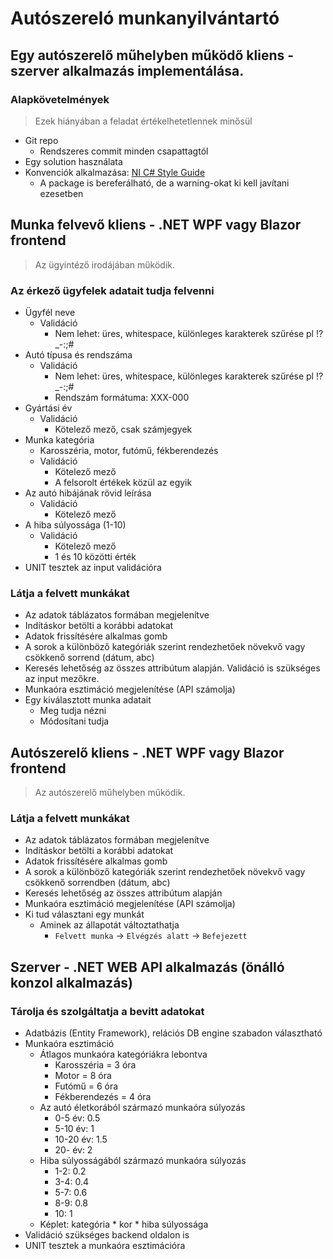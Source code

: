 # Autószereló munkanyilvántartó

## Egy autószerelő műhelyben működő kliens - szerver alkalmazás implementálása.

### Alapkövetelmények
> Ezek hiányában a feladat értékelhetetlennek minősül

- Git repo
    - Rendszeres commit minden csapattagtól
- Egy solution használata
- Konvenciók alkalmazása: [NI C# Style Guide](https://github.com/ni/csharp-styleguide)
    - A package is bereferálható, de a warning-okat ki kell javítani ezesetben

## Munka felvevő kliens - .NET WPF vagy Blazor frontend

> Az ügyintéző irodájában működik.

### Az érkező ügyfelek adatait tudja felvenni

- Ügyfél neve
    - Validáció
        - Nem lehet: üres, whitespace, különleges karakterek szűrése pl !?_-:;#
- Autó típusa és rendszáma
    - Validáció
        - Nem lehet: üres, whitespace, különleges karakterek szűrése pl !?_-:;#
        - Rendszám formátuma: XXX-000
- Gyártási év
    - Validáció
        - Kötelező mező, csak számjegyek
- Munka kategória
    - Karosszéria, motor, futómű, fékberendezés
    - Validáció
        - Kötelező mező
        - A felsorolt értékek közül az egyik
- Az autó hibájának rövid leírása
    - Validáció
        - Kötelező mező
- A hiba súlyossága (1-10)
    - Validáció
        - Kötelező mező
        - 1 és 10 közötti érték
- UNIT tesztek az input validációra

### Látja a felvett munkákat

- Az adatok táblázatos formában megjelenítve
- Indításkor betölti a korábbi adatokat
- Adatok frissítésére alkalmas gomb
- A sorok a különböző kategóriák szerint rendezhetőek növekvő vagy csökkenő sorrend (dátum, abc)
- Keresés lehetőség az összes attribútum alapján. Validáció is szükséges az input mezőkre.
- Munkaóra esztimáció megjelenítése (API számolja)
- Egy kiválasztott munka adatait
    - Meg tudja nézni
    - Módosítani tudja

## Autószerelő kliens - .NET WPF vagy Blazor frontend

> Az autószerelő műhelyben működik.

### Látja a felvett munkákat

- Az adatok táblázatos formában megjelenítve
- Indításkor betölti a korábbi adatokat
- Adatok frissítésére alkalmas gomb
- A sorok a különböző kategóriák szerint rendezhetőek növekvő vagy csökkenő sorrendben (dátum, abc)
- Keresés lehetőség az összes attribútum alapján
- Munkaóra esztimáció megjelenítése (API számolja)
- Ki tud választani egy munkát
    - Aminek az állapotát változtathatja
        - `Felvett munka` -> `Elvégzés alatt` -> `Befejezett`

## Szerver - .NET WEB API alkalmazás (önálló konzol alkalmazás)

### Tárolja és szolgáltatja a bevitt adatokat

- Adatbázis (Entity Framework), relációs DB engine szabadon választható
- Munkaóra esztimáció
    - Átlagos munkaóra kategóriákra lebontva
        - Karosszéria = 3 óra
        - Motor = 8 óra
        - Futómű = 6 óra
        - Fékberendezés = 4 óra
    - Az autó életkorából származó munkaóra súlyozás
        - 0-5 év: 0.5
        - 5-10 év: 1
        - 10-20 év: 1.5
        - 20- év: 2
    - Hiba súlyosságából származó munkaóra súlyozás
        - 1-2: 0.2
        - 3-4: 0.4
        - 5-7: 0.6
        - 8-9: 0.8
        - 10: 1
    - Képlet: kategória * kor * hiba súlyossága
- Validáció szükséges backend oldalon is
- UNIT tesztek a munkaóra esztimációra